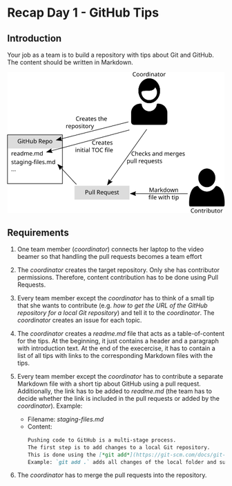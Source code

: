 # Recap Day 1 - GitHub Tips

## Introduction

Your job as a team is to build a repository with tips about Git and GitHub. The content should be written in Markdown.

![Process Overview](process-overview.svg)

## Requirements

1. One team member (*coordinator*) connects her laptop to the video beamer so that handling the pull requests becomes a team effort

1. The *coordinator* creates the target repository. Only she has contributor permissions. Therefore, content contribution has to be done using Pull Requests.

1. Every team member except the *coordinator* has to think of a small tip that she wants to contribute (e.g. *how to get the URL of the GitHub repository for a local Git repository*) and tell it to the *coordinator*. The *coordinator* creates an issue for each topic.

1. The *coordinator* creates a *readme.md* file that acts as a table-of-content for the tips. At the beginning, it just contains a header and a paragraph with introduction text. At the end of the execercise, it has to contain a list of all tips with links to the corresponding Markdown files with the tips.

1. Every team member except the *coordinator* has to contribute a separate Markdown file with a short tip about GitHub using a pull request. Additionally, the link has to be added to *readme.md* (the team has to decide whether the link is included in the pull requests or added by the *coordinator*). Example:
    * Filename: *staging-files.md*
    * Content:
      ```md
      Pushing code to GitHub is a multi-stage process.
      The first step is to add changes to a local Git repository.
      This is done using the [*git add*](https://git-scm.com/docs/git-add) command.
      Example: `git add .` adds all changes of the local folder and subfolders.
      ```

1. The *coordinator* has to merge the pull requests into the repository.
